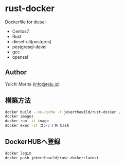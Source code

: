 # rust-docker

Dockerfile for diesel

- Centos7
- Rust
- diesel-cli(postgres)
- postgresql-devel
- gcc
- openssl

## Author

Yuichi Morita (info@reju.jp)

## 構築方法

```bash
docker build --no-cache -t jokerthewild/rust-docker .
docker images
docker run -it image
docker exec -it コンテナ名 bash
```

## DockerHUBへ登録

```bash
docker login
docker push jokerthewild/rust-docker:latest
```

